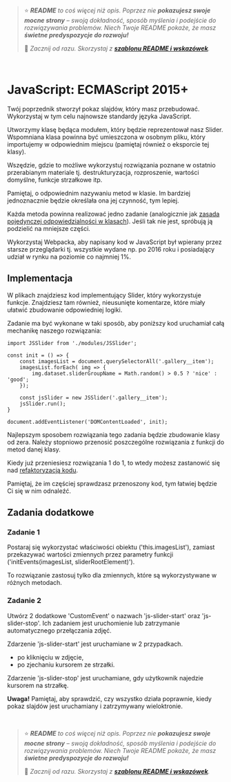 > ⭐ ***README** to coś więcej niż opis. Poprzez nie **pokazujesz swoje mocne strony** – swoją dokładność, sposób myślenia i podejście do rozwiązywania problemów. Niech Twoje README pokaże, że masz **świetne predyspozycje do rozwoju!***
> 
> 🎁 *Zacznij od razu. Skorzystaj z **[szablonu README i wskazówek](https://github.com/devmentor-pl/readme-template)**.* 

&nbsp;


# JavaScript: ECMAScript 2015+ 

Twój poprzednik stworzył pokaz slajdów, który masz przebudować. Wykorzystaj w tym celu najnowsze standardy języka JavaScript.

Utworzymy klasę będąca modułem, który będzie reprezentował nasz Slider. Wspomniana klasa powinna być umieszczona w osobnym pliku, który importujemy w odpowiednim miejscu (pamiętaj również o eksporcie tej klasy).

Wszędzie, gdzie to możliwe wykorzystuj rozwiązania poznane w ostatnio przerabianym materiale tj. destrukturyzacja, rozproszenie, wartości domyślne, funkcje strzałkowe itp.

Pamiętaj, o odpowiednim nazywaniu metod w klasie. Im bardziej jednoznacznie będzie określała ona jej czynność, tym lepiej.

Każda metoda powinna realizować jedno zadanie (analogicznie jak [zasada pojedynczej odpowiedzialności w klasach](https://pl.wikipedia.org/wiki/Zasada_jednej_odpowiedzialno%C5%9Bci)). Jeśli tak nie jest, spróbują ją podzielić na mniejsze części.

Wykorzystaj Webpacka, aby napisany kod w JavaScript był wpierany przez starsze przeglądarki tj. wszystkie wydane np. po 2016 roku i posiadający udział w rynku na poziomie co najmniej 1%.

## Implementacja

W plikach znajdziesz kod implementujący Slider, który wykorzystuje funkcje. Znajdziesz tam również, nieusunięte komentarze, które miały ułatwić zbudowanie odpowiedniej logiki.

Zadanie ma być wykonane w taki sposób, aby poniższy kod uruchamiał całą mechanikę naszego rozwiązania:

```
import JSSlider from './modules/JSSlider';

const init = () => {
    const imagesList = document.querySelectorAll('.gallery__item');
    imagesList.forEach( img => {
        img.dataset.sliderGroupName = Math.random() > 0.5 ? 'nice' : 'good';
    });

    const jsSlider = new JSSlider('.gallery__item');
    jsSlider.run();
}

document.addEventListener('DOMContentLoaded', init);
```

Najlepszym sposobem rozwiązania tego zadania będzie zbudowanie klasy od zera. Należy stopniowo przenosić poszczególne rozwiązania z funkcji do metod danej klasy.

Kiedy już przeniesiesz rozwiązania 1 do 1, to wtedy możesz zastanowić się nad [refaktoryzacją kodu](https://pl.wikipedia.org/wiki/Refaktoryzacja).

Pamiętaj, że im częściej sprawdzasz przenoszony kod, tym łatwiej będzie Ci się w nim odnaleźć.
## Zadania dodatkowe

### Zadanie 1

Postaraj się wykorzystać właściwości obiektu ('this.imagesList'), zamiast przekazywać wartości zmiennych przez parametry funkcji ('initEvents(imagesList, sliderRootElement)').

To rozwiązanie zastosuj tylko dla zmiennych, które są wykorzystywane w różnych metodach.

### Zadanie 2

Utwórz 2 dodatkowe 'CustomEvent' o nazwach 'js-slider-start' oraz 'js-slider-stop'. Ich zadaniem jest uruchomienie lub zatrzymanie automatycznego przełączania zdjęć.

Zdarzenie 'js-slider-start' jest uruchamiane w 2 przypadkach.
- po kliknięciu w zdjęcie,
- po zjechaniu kursorem ze strzałki.

Zdarzenie 'js-slider-stop' jest uruchamiane, gdy użytkownik najedzie kursorem na strzałkę.

**Uwaga!** Pamiętaj, aby sprawdzić, czy wszystko działa poprawnie, kiedy pokaz slajdów jest uruchamiany i zatrzymywany wieloktronie.


&nbsp;

> ⭐ ***README** to coś więcej niż opis. Poprzez nie **pokazujesz swoje mocne strony** – swoją dokładność, sposób myślenia i podejście do rozwiązywania problemów. Niech Twoje README pokaże, że masz **świetne predyspozycje do rozwoju!***
> 
> 🎁 *Zacznij od razu. Skorzystaj z **[szablonu README i wskazówek](https://github.com/devmentor-pl/readme-template)**.* 
